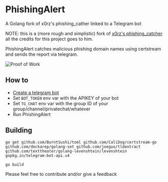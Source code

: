 # PhishingAlert
A Golang fork of x0rz's phishing_cather linked to a Telegram bot

NOTE: this is a (more rough and simplistic) fork of [x0rz's phishing_catcher](https://github.com/x0rz/phishing_catcher) all the credits for this project goes to him.

PhishingAlert catches malicious phishing domain names using certstream and sends the report via telegram.

![Proof of Work](https://i.imgur.com/oWf2ZAw.png)

## How to
- [Create a telegram bot](https://core.telegram.org/bots)
- Set `BOT_TOKEN` env var with the APIKEY of your bot
- Set `TG_CHAT` env var with the group ID of your group/channel/privatechat/whatever
- Run PhishingAlert

## Building
`go get github.com/BurntSushi/toml github.com/CaliDog/certstream-go github.com/deckarep/golang-set github.com/joeguo/tldextract github.com/texttheater/golang-levenshtein/levenshtein gopkg.in/telegram-bot-api.v4`

`go build`


Please feel free to contribute and/or give a feedback


